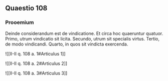 ## Quaestio 108

### Prooemium

Deinde considerandum est de vindicatione. Et circa hoc quaeruntur quatuor. Primo, utrum vindicatio sit licita. Secundo, utrum sit specialis virtus. Tertio, de modo vindicandi. Quarto, in quos sit vindicta exercenda.

![[II-II q. 108 a. 1#Articulus 1]]

![[II-II q. 108 a. 2#Articulus 2]]

![[II-II q. 108 a. 3#Articulus 3]]

